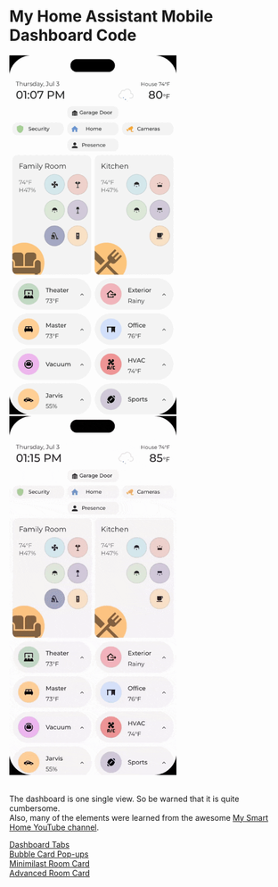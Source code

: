 # My Home Assistant Mobile Dashboard Code
<div>
  <img src="https://github.com/e1miran/HA-Mobile-Dash/blob/main/images/2_dashboard.gif" alt="dashboard 1" width="300"/>
  <img src="https://github.com/e1miran/HA-Mobile-Dash/blob/main/images/1_dashboard.gif" alt="dashboard 2" width="300"/>
</div>
<br>
<p>
  The dashboard is one single view. So be warned that it is quite cumbersome.<br>
  Also, many of the elements were learned from the awesome <a href="https://www.youtube.com/@My_Smart_Home" target="_blank">My Smart Home YouTube channel</a>.  
</p>
<p>
  <a href="https://youtu.be/pQkOaH44Dzo?si=Q57UTvieT67fibX5" target="_blank">Dashboard Tabs</a><br>
  <a href="https://youtu.be/Kk8m2mfJen8?si=lEmYWcwc6l76pxyS" target="_blank">Bubble Card Pop-ups</a><br>
  <a href="https://youtu.be/xiPfEdQ8A08?si=wAHKOuos8E5m5RC2" target="_blank">Minimilast Room Card</a><br>
  <a href="https://youtu.be/_ND-Ba5sS7c?si=enS-tSlvEHYA1Ql4" target="_blank">Advanced Room Card</a><br>
</p>
